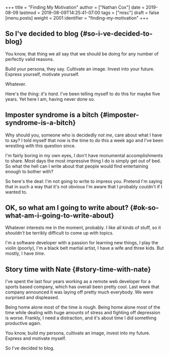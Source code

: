 +++
title = "Finding My Motivation"
author = ["Nathan Cox"]
date = 2019-08-09
lastmod = 2019-08-09T14:25:41-07:00
tags = ["misc"]
draft = false
[menu.posts]
  weight = 2001
  identifier = "finding-my-motivation"
+++

## So I've decided to blog {#so-i-ve-decided-to-blog}

You know, that thing we all say that we should be doing for any number of perfectly valid reasons.

Build your persona, they say. Cultivate an image. Invest into your future. Express yourself,
motivate yourself.

Whatever.

Here's the thing: _it's hard_. I've been telling myself to do this for maybe five years. Yet here I
am, having never done so.


## Imposter syndrome is a bitch {#imposter-syndrome-is-a-bitch}

Why should you, someone who is decidedly _not me_, care about what I have to say? I told myself that
now is the time to do this a week ago and I've been wrestling with this question since.

I'm fairly boring in my own eyes, I don't have monumental accomplishments to share. Most days the
most impressive thing I do is simply get out of bed. So what the hell can I write about that people
would find entertaining enough to bother with?

So here's the deal: I'm not going to write to impress you. Pretend I'm saying that in such a way
that it's not obvious I'm aware that I probably couldn't if I wanted to.


## OK, so what am I going to write about? {#ok-so-what-am-i-going-to-write-about}

Whatever interests me in the moment, probably. I like all kinds of stuff, so it _shouldn't_ be
terribly difficult to come up with topics.

I'm a software developer with a passion for learning new things, I play the violin (poorly), I'm a
black belt martial artist, I have a wife and three kids. But mostly, I have _time_.


## Story time with Nate {#story-time-with-nate}

I've spent the last four years working as a remote web developer for a sports based company, which
has overall been pretty cool. Last week that company announced it was laying off pretty much
everybody. We were surprised and displeased.

Being home alone most of the time is rough. Being home alone most of the time while dealing with
huge amounts of stress and fighting off depression is worse. Frankly, I need a distraction, and it's
about time I did something productive again.

You know, build my persona, cultivate an image, invest into my future. Express and motivate myself.

So I've decided to blog.
